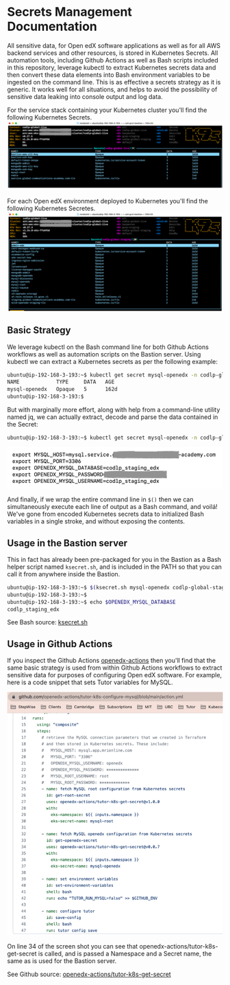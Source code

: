 # Secrets Management Documentation

All sensitive data, for Open edX software applications as well as for all AWS backend services and other resources, is stored in Kubernetes Secrets. All automation tools, including Github Actions as well as Bash scripts included in this repository, leverage kubectl to extract Kubernetes secrets data and then convert these data elements into Bash environment variables to be ingested on the command line. This is as effective a secrets strategy as it is generic. It works well for all situations, and helps to avoid the possibility of sensitive data leaking into console output and log data.

For the service stack containing your Kubernetes cluster you'll find the following Kubernetes Secrets.
![K8S Secrets Service Stack](./k8s-secrets-service-stack.png)

For each Open edX environment deployed to Kubernetes you'll find the following Kubernetes Secretes.
![K8S Secrets Open edX List](./k8s-secrets-openedx-list.png)

## Basic Strategy

We leverage kubectl on the Bash command line for both Github Actions workflows as well as automation scripts on the Bastion server. Using kubectl we can extract a Kubernetes secrets as per the following example:

```bash
ubuntu@ip-192-168-3-193:~$ kubectl get secret mysql-openedx -n codlp-global-staging
NAME            TYPE     DATA   AGE
mysql-openedx   Opaque   5      162d
ubuntu@ip-192-168-3-193:$
```

But with marginally more effort, along with help from a command-line utility named jq, we can actually extract, decode and parse the data contained in the Secret:

```bash
ubuntu@ip-192-168-3-193:~$ kubectl get secret mysql-openedx -n codlp-global-staging  -o json | jq  '.data | map_values(@base64d)' |   jq -r 'keys[] as $k | "export \($k|ascii_upcase)=\(.[$k])"'
```

![K8S Secrets kubectl parsed](./k8s-secrets-kubectl-2.png)

And finally, if we wrap the entire command line in ```$()``` then we can simultaneously execute each line of output as a Bash command, and voilá! We've gone from encoded Kubernetes secrets data to initialized Bash variables in a single stroke, and without exposing the contents.

## Usage in the Bastion server

This in fact has already been pre-packaged for you in the Bastion as a Bash helper script named ```ksecret.sh```, and is included in the PATH so that you can call it from anywhere inside the Bastion.

```bash
ubuntu@ip-192-168-3-193:~$ $(ksecret.sh mysql-openedx codlp-global-staging)
ubuntu@ip-192-168-3-193:~$
ubuntu@ip-192-168-3-193:~$ echo $OPENEDX_MYSQL_DATABASE
codlp_staging_edx
```

See Bash source: [ksecret.sh](../terraform/stacks/modules/ec2_bastion/scripts/ksecret.sh)

## Usage in Github Actions

If you inspect the Github Actions [openedx-actions](https://github.com/openedx-actions) then you'll find that the same basic strategy is used from within Github Actions workflows to extract sensitive data for purposes of configuring Open edX software. For example, here is a code snippet that sets Tutor variables for MySQL.

![openedx-actions Configure MySQL](./openedx-actions-configure-mysql.png)

On line 34 of the screen shot you can see that openedx-actions/tutor-k8s-get-secret is called, and is passed a Namespace and a Secret name, the same as is used for the Bastion server.

See Github source: [openedx-actions/tutor-k8s-get-secret](https://github.com/openedx-actions/tutor-k8s-get-secret)
